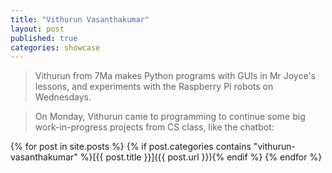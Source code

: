 ```yaml
---
title: "Vithurun Vasanthakumar"
layout: post
published: true
categories: showcase
---
```


> Vithurun from 7Ma makes Python programs with GUIs in Mr Joyce's lessons, and experiments with the Raspberry Pi robots on Wednesdays.

> On Monday, Vithurun came to programming to continue some big work-in-progress projects from CS class, like the chatbot:

{% for post in site.posts %}
{% if post.categories contains "vithurun-vasanthakumar" %}[{{ post.title }}]({{ post.url }}){% endif %}
{% endfor %}
